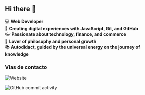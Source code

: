 ## Hi there 👋

:computer: **Web Developer**  
:pencil: **Creating digital experiences with JavaScript, Git, and GitHub**  
:eyeglasses: **Passionate about technology, finance, and commerce**  
:thought_balloon: **Lover of philosophy and personal growth**  
:books: **Autodidact, guided by the universal energy on the journey of knowledge**  

### Vias de contacto

![Website](https://img.shields.io/website?url=https%3A%2F%2Fwww.linkedin.com%2Fin%2Fjulian-avila-247a09261%2F)

![GitHub commit activity](https://img.shields.io/github/commit-activity/w/julianpedrazajf/julianpedrazajf)
